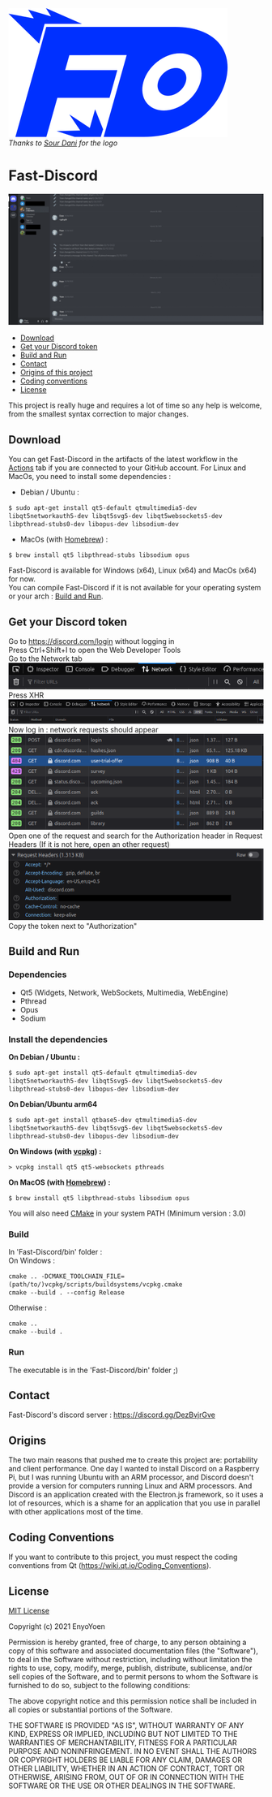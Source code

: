 
![Fast-Discord logo](doc/images/Fast-Discord-Logo.png)  
*Thanks to [Sour Dani](https://github.com/dangreene0) for the logo*
# Fast-Discord
![Fast-Discord image](doc/images/Fast-Discord.gif)

 - [Download](#download)
 - [Get your Discord token](#get-your-discord-token)
 - [Build and Run](#build-and-run)
 - [Contact](#contact)
 - [Origins of this project](#origins)
 - [Coding conventions](#coding-conventions)
 - [License](#license)

This project is really huge and requires a lot of time so any help is welcome, from the smallest syntax correction to major changes.
## Download
You can get Fast-Discord in the artifacts of the latest workflow in the [Actions](https://github.com/EnyoYoen/Fast-Discord/actions) tab if you are connected to your GitHub account.
For Linux and MacOs, you need to install some dependencies :
- Debian / Ubuntu : 
```shell
$ sudo apt-get install qt5-default qtmultimedia5-dev libqt5networkauth5-dev libqt5svg5-dev libqt5websockets5-dev libpthread-stubs0-dev libopus-dev libsodium-dev
```
- MacOs (with [Homebrew](https://brew.sh/index)) : 
```shell
$ brew install qt5 libpthread-stubs libsodium opus
```  
Fast-Discord is available for Windows (x64), Linux (x64) and MacOs (x64) for now.  
You can compile Fast-Discord if it is not available for your operating system or your arch : [Build and Run](#build-and-run).
## Get your Discord token
Go to https://discord.com/login without logging in  
Press Ctrl+Shift+I to open the Web Developer Tools  
Go to the Network tab  
![](doc/images/Network-tab.png)
Press XHR  
![](doc/images/XHR.png)
Now log in : network requests should appear  
![](doc/images/Requests.png)
Open one of the request and search for the Authorization header in Request Headers (If it is not here, open an other request)  
![](doc/images/Authorization.png)
Copy the token next to "Authorization"
## Build and Run
### Dependencies
- Qt5 (Widgets, Network, WebSockets, Multimedia, WebEngine)
- Pthread
- Opus
- Sodium

### Install the dependencies
**On Debian / Ubuntu :**
```shell
$ sudo apt-get install qt5-default qtmultimedia5-dev libqt5networkauth5-dev libqt5svg5-dev libqt5websockets5-dev libpthread-stubs0-dev libopus-dev libsodium-dev
```

**On Debian/Ubuntu arm64**
```shell
$ sudo apt-get install qtbase5-dev qtmultimedia5-dev libqt5networkauth5-dev libqt5svg5-dev libqt5websockets5-dev libpthread-stubs0-dev libopus-dev libsodium-dev
```

**On Windows (with [vcpkg](https://github.com/microsoft/vcpkg/#quick-start-windows)) :**
```shell
> vcpkg install qt5 qt5-websockets pthreads
```

**On MacOS (with [Homebrew](https://brew.sh/index)) :**
```shell
$ brew install qt5 libpthread-stubs libsodium opus
```

You will also need [CMake](https://cmake.org/download/) in your system PATH (Minimum version : 3.0)
### Build
In 'Fast-Discord/bin' folder :  
On Windows :
```shell
cmake .. -DCMAKE_TOOLCHAIN_FILE=(path/to/)vcpkg/scripts/buildsystems/vcpkg.cmake
cmake --build . --config Release
```
Otherwise :
```shell
cmake .. 
cmake --build .
```
### Run
The executable is in the 'Fast-Discord/bin' folder ;)
## Contact
Fast-Discord's discord server : https://discord.gg/DezBvjrGve
## Origins
The two main reasons that pushed me to create this project are: portability and client performance.
One day I wanted to install Discord on a Raspberry Pi, but I was running Ubuntu with an ARM processor, and Discord doesn't provide a version for computers running Linux and ARM processors.
And Discord is an application created with the Electron.js framework, so it uses a lot of resources, which is a shame for an application that you use in parallel with other applications most of the time.
## Coding Conventions
If you want to contribute to this project, you must respect the coding conventions from Qt (https://wiki.qt.io/Coding_Conventions).
## License
[MIT License](https://en.wikipedia.org/wiki/MIT_License)

Copyright (c) 2021 EnyoYoen

Permission is hereby granted, free of charge, to any person obtaining a copy
of this software and associated documentation files (the "Software"), to deal
in the Software without restriction, including without limitation the rights
to use, copy, modify, merge, publish, distribute, sublicense, and/or sell
copies of the Software, and to permit persons to whom the Software is
furnished to do so, subject to the following conditions:

The above copyright notice and this permission notice shall be included in all
copies or substantial portions of the Software.

THE SOFTWARE IS PROVIDED "AS IS", WITHOUT WARRANTY OF ANY KIND, EXPRESS OR
IMPLIED, INCLUDING BUT NOT LIMITED TO THE WARRANTIES OF MERCHANTABILITY,
FITNESS FOR A PARTICULAR PURPOSE AND NONINFRINGEMENT. IN NO EVENT SHALL THE
AUTHORS OR COPYRIGHT HOLDERS BE LIABLE FOR ANY CLAIM, DAMAGES OR OTHER
LIABILITY, WHETHER IN AN ACTION OF CONTRACT, TORT OR OTHERWISE, ARISING FROM,
OUT OF OR IN CONNECTION WITH THE SOFTWARE OR THE USE OR OTHER DEALINGS IN THE
SOFTWARE.
